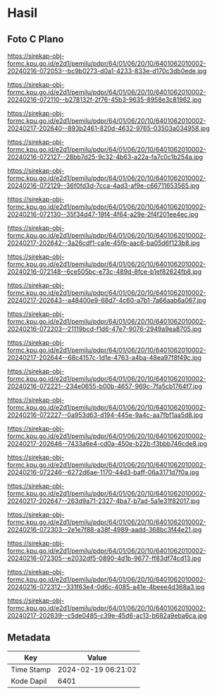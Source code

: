 # Hasil

## Foto C Plano

https://sirekap-obj-formc.kpu.go.id/e2d1/pemilu/pdpr/64/01/06/20/10/6401062010002-20240216-072053--bc9b0273-d0a1-4233-833e-d170c3db0ede.jpg

https://sirekap-obj-formc.kpu.go.id/e2d1/pemilu/pdpr/64/01/06/20/10/6401062010002-20240216-072110--b278132f-2f76-45b3-9635-8958e3c81962.jpg

https://sirekap-obj-formc.kpu.go.id/e2d1/pemilu/pdpr/64/01/06/20/10/6401062010002-20240217-202640--893b2461-820d-4632-9765-03503a034958.jpg

https://sirekap-obj-formc.kpu.go.id/e2d1/pemilu/pdpr/64/01/06/20/10/6401062010002-20240216-072127--28bb7d25-9c32-4b63-a22a-fa7c0c1b254a.jpg

https://sirekap-obj-formc.kpu.go.id/e2d1/pemilu/pdpr/64/01/06/20/10/6401062010002-20240216-072129--36f0fd3d-7cca-4ad3-af9e-c66711653565.jpg

https://sirekap-obj-formc.kpu.go.id/e2d1/pemilu/pdpr/64/01/06/20/10/6401062010002-20240216-072130--35f34d47-19f4-4f64-a29e-2f4f201ee4ec.jpg

https://sirekap-obj-formc.kpu.go.id/e2d1/pemilu/pdpr/64/01/06/20/10/6401062010002-20240217-202642--3a26cdf1-ca1e-45fb-aac6-ba05d6f123b8.jpg

https://sirekap-obj-formc.kpu.go.id/e2d1/pemilu/pdpr/64/01/06/20/10/6401062010002-20240216-072148--6ce505bc-e73c-489d-8fce-b1ef82624fb8.jpg

https://sirekap-obj-formc.kpu.go.id/e2d1/pemilu/pdpr/64/01/06/20/10/6401062010002-20240217-202643--a48400e9-68d7-4c60-a7b1-7a66aab6a067.jpg

https://sirekap-obj-formc.kpu.go.id/e2d1/pemilu/pdpr/64/01/06/20/10/6401062010002-20240216-072203--21119bcd-f1d6-47e7-9076-2949a9ea8705.jpg

https://sirekap-obj-formc.kpu.go.id/e2d1/pemilu/pdpr/64/01/06/20/10/6401062010002-20240217-202644--68c4157c-1d1e-4763-a4ba-48ea97f8f49c.jpg

https://sirekap-obj-formc.kpu.go.id/e2d1/pemilu/pdpr/64/01/06/20/10/6401062010002-20240216-072221--234e0655-b00b-4657-969c-7fa5cb1764f7.jpg

https://sirekap-obj-formc.kpu.go.id/e2d1/pemilu/pdpr/64/01/06/20/10/6401062010002-20240216-072227--0a953d63-d194-445e-9a4c-aa7fbf1aa5d8.jpg

https://sirekap-obj-formc.kpu.go.id/e2d1/pemilu/pdpr/64/01/06/20/10/6401062010002-20240217-202646--7433a6e4-cd0a-450e-b22b-f3bbb746cde8.jpg

https://sirekap-obj-formc.kpu.go.id/e2d1/pemilu/pdpr/64/01/06/20/10/6401062010002-20240216-072246--6272d6ae-1170-44d3-baff-06a3171d7f0a.jpg

https://sirekap-obj-formc.kpu.go.id/e2d1/pemilu/pdpr/64/01/06/20/10/6401062010002-20240217-202647--263d9a71-2327-4ba7-b7ad-5a1e31f82017.jpg

https://sirekap-obj-formc.kpu.go.id/e2d1/pemilu/pdpr/64/01/06/20/10/6401062010002-20240216-072303--2e1e7f88-a38f-4989-aadd-368bc3f44e21.jpg

https://sirekap-obj-formc.kpu.go.id/e2d1/pemilu/pdpr/64/01/06/20/10/6401062010002-20240216-072305--e2032df5-0890-4d1b-9677-ff83df74cd13.jpg

https://sirekap-obj-formc.kpu.go.id/e2d1/pemilu/pdpr/64/01/06/20/10/6401062010002-20240216-072312--331f63e4-0d6c-4085-a41e-4beee4d368a3.jpg

https://sirekap-obj-formc.kpu.go.id/e2d1/pemilu/pdpr/64/01/06/20/10/6401062010002-20240217-202639--c5de0485-c39e-45d6-ac13-b682a9eba6ca.jpg


## Metadata

| Key        | Value               |
| ---------- | ------------------- |
| Time Stamp | 2024-02-19 06:21:02 |
| Kode Dapil | 6401                |



